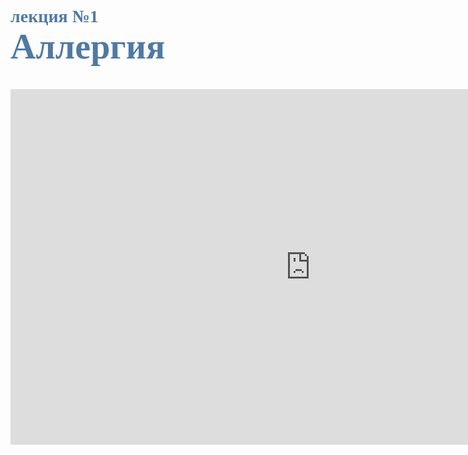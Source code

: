 # <span style="color: #507AA3; font-family: Corbel Light;">лекция №1 </span><br><span style="color: #507AA3; font-family: Corbel Light; font-size: 200%">Аллергия</span>
<br/>

<iframe src="https://docs.google.com/presentation/d/e/2PACX-1vRAq-dwLDB8S9pd4wb7F7tqbqVJIdVCqvmB-J38tk0cRD7a8_7POCRNsawhENJTiaS0q6OnXrseJ-uY/embed?start=false&loop=false&delayms=60000" frameborder="0" width="960" height="569" allowfullscreen="true" mozallowfullscreen="true" webkitallowfullscreen="true"></iframe>
